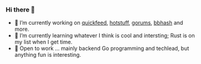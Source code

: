 ### Hi there 👋

- 🔭 I’m currently working on [quickfeed](https://github.com/quickfeed/quickfeed), [hotstuff](https://github.com/relab/hotstuff), [gorums](https://github.com/relab/gorums), [bbhash](https://github.com/relab/bbhash) and more.
- 🌱 I’m currently learning whatever I think is cool and intersting; Rust is on my list when I get time.
- 💬 Open to work ... mainly backend Go programming and techlead, but anything fun is interesting.

<!--
**meling/meling** is a ✨ _special_ ✨ repository because its `README.md` (this file) appears on your GitHub profile.

Here are some ideas to get you started:

- 🔭 I’m currently working on ...
- 🌱 I’m currently learning ...
- 👯 I’m looking to collaborate on ...
- 🤔 I’m looking for help with ...
- 💬 Ask me about ...
- 📫 How to reach me: ...
- 😄 Pronouns: ...
- ⚡ Fun fact: ...
-->
